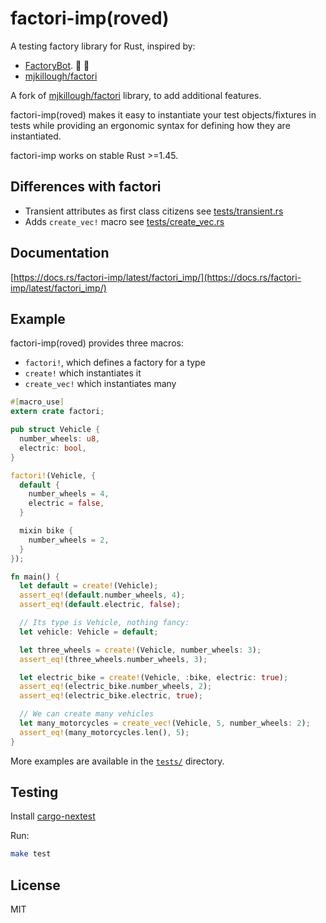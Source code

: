 # factori-imp(roved)

A testing factory library for Rust, inspired by:

- [FactoryBot](https://github.com/thoughtbot/factory_bot). 🤖 🦀
- [mjkillough/factori](https://github.com/mjkillough/factori)

A fork of [mjkillough/factori](https://github.com/mjkillough/factori) library,
to add additional features.

factori-imp(roved) makes it easy to instantiate your test objects/fixtures in
tests while providing an ergonomic syntax for defining how they are
instantiated.

factori-imp works on stable Rust >=1.45.

## Differences with factori

- Transient attributes as first class citizens see [tests/transient.rs](https://github.com/GriffinHeart/factori-imp/blob/main/tests/transient.rs)
- Adds `create_vec!` macro see [tests/create_vec.rs](https://github.com/GriffinHeart/factori-imp/blob/main/tests/create_vec.rs)

## Documentation

[https://docs.rs/factori-imp/latest/factori_imp/](https://docs.rs/factori-imp/latest/factori_imp/)

## Example

factori-imp(roved) provides three macros:

- `factori!`, which defines a factory for a type
- `create!` which instantiates it
- `create_vec!` which instantiates many

```rust
#[macro_use]
extern crate factori;

pub struct Vehicle {
  number_wheels: u8,
  electric: bool,
}

factori!(Vehicle, {
  default {
    number_wheels = 4,
    electric = false,
  }

  mixin bike {
    number_wheels = 2,
  }
});

fn main() {
  let default = create!(Vehicle);
  assert_eq!(default.number_wheels, 4);
  assert_eq!(default.electric, false);

  // Its type is Vehicle, nothing fancy:
  let vehicle: Vehicle = default;

  let three_wheels = create!(Vehicle, number_wheels: 3);
  assert_eq!(three_wheels.number_wheels, 3);

  let electric_bike = create!(Vehicle, :bike, electric: true);
  assert_eq!(electric_bike.number_wheels, 2);
  assert_eq!(electric_bike.electric, true);

  // We can create many vehicles
  let many_motorcycles = create_vec!(Vehicle, 5, number_wheels: 2);
  assert_eq!(many_motorcycles.len(), 5);
}
```

More examples are available in the
[`tests/`](https://github.com/GriffinHeart/factori-imp/tree/main/tests) directory.

## Testing

Install [cargo-nextest](https://nexte.st/)

Run:

```sh
make test
```

## License

MIT
